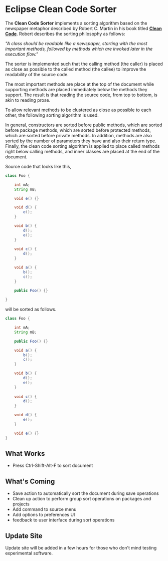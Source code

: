# Eclipse Clean Code Sorter

The __Clean Code Sorter__ implements a sorting algorithm based on the newspaper metaphor described by Robert C. Martin in his book titled __[Clean Code](http://www.amazon.com/Clean-Code-Handbook-Software-Craftsmanship/dp/0132350882)__. Robert describes the sorting philosophy as follows:

_*"A class should be readable like a newspaper, starting with the most important methods, followed by methods which are invoked later in the execution flow."*_

The sorter is implemented such that the calling method (the caller) is placed as close as possible to the called 
method (the callee) to improve the readability of the source code. 

The most important methods are place at the top of the document while supporting methods are placed immediately below the methods they support. The result is that reading the source code, from top to bottom, is akin to reading prose. 

To allow relevant methods to be clustered as close as possible to each other, the following sorting algorithm is used.

In general, constructors are sorted before public methods, which are sorted before package methods, which are sorted 
before protected methods, which are sorted before private methods. In addition, methods are also sorted by the number of parameters they have and also their return type. Finally, the clean code sorting algorithm is applied to place 
called methods right below calling methods, and inner classes are placed at the end of the document.

Source code that looks like this,

```java
class Foo {

	int mA;
	String mB;

	void e() {}

	void d() {
		e();
	}

	void b() {
		d();
		e();
	}
	
	void c() {
		d();
	}

	void a() {
		b();
		c();
	}

	public Foo() {}
	
}
```

will be sorted as follows.

```java
class Foo {

	int mA;
	String mB;

	public Foo() {}

	void a() {
		b();
		c();
	}

	void b() {
		d();
		e();
	}
	
	void c() {
		d();
	}

	void d() {
		e();
	}

	void e() {}
}
```

## What Works

- Press Ctrl-Shift-Alt-F to sort document

## What's Coming

- Save action to automatically sort the document during save operations
- Clean up action to perform group sort operations on packages and projects
- Add command to source menu
- Add options to preferences UI
- feedback to user interface during sort operations


## Update Site

Update site will be added in a few hours for those who don't mind testing experimental software.
